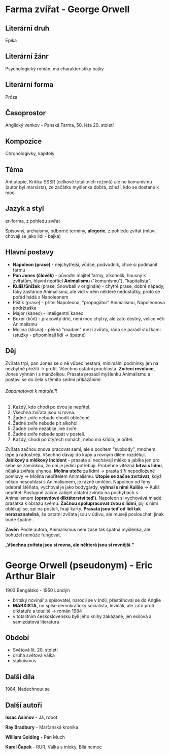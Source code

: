 # Farma zvířat - George Orwell

## Literární druh
Epika
## Literární žánr
Psychologický román, má charakteristiky bajky
## Literární forma
Próza
## Časoprostor
Anglický venkov - Panská Farma, 50. léta 20. století
## Kompozice
Chronologivky, kapitoly
## Téma
Antiutopie, Kritika SSSR (celkově totalitních režimů) ale ne komunismu (autor byl marxista), ze začátku myšlenka dobrá, záleží, kdo se dostane k moci
## Jazyk a styl
er-forma, z pohledu zvířat

Spisovný, archaismy, odborné termíny, **alegorie**, z pohledu zvířat (mluví, chovají se jako lidi - bajka)
## Hlavní postavy
- **Napoleon (prase)** - nejchytřejší, vůdce, podvodník, chce si podmanit farmu
- **Pan Jones (člověk)** - původní majitel farmy, alkoholik, hnusný k zvířatům, hlavní nepřítel **Animalismu** ("komunismu"), "kapitalista"
- **Kuliš/Snížek** (prase, Snowball v originále) - chytré prase, dobré nápady, taky zastánce Animalismu, ale vidí v něm některé nedostatky, proto se pořád hádá s Napoleonem
- Pištík (prase) - přítel Napoleona, "propagátor" Animalismu, Napoleonova podržtaška
- Major (kanec) - inteligentní kanec
- Boxer (kůň) - pracovitý dříč, není moc chytrý, ale zato čestný, velice věří Animalismu
- Molina (klisna) - pěkná "madam" mezi zvířaty, ráda se parádí stužkami (stužky - připomínají lidi -> špatné)
## Děj
Zvířata trpí, pan Jones se o ně vůbec nestará, minimální podmínky jen na nezbytné přežití -> profit. Všechno ostatní prochlastá. **Zvířecí revoluce**, Jones vyhnán i s manželkou. Prasata prosadí myšlenku Animalismu a postaví se do čela s těmito sedmi přikázáními:

###### Zapamatovat k matuře!!!
1. Každý, kdo chodí po dvou je nepřítel.
2. Všechna zvířata jsou si rovna.
3. Žádné zvíře nebude chodit oblečené.
4. Žádné zvíře nebude pít alkohol.
5. Žádné zvíře nezabije jiné zvíře.
6. Žádné zvíře nebude spát v posteli.
7. Každý, chodí po čtyřech nohách, nebo má křídla, je přítel.

Zvířata začnou znova pracovat sami, ale s pocitem "svobody", mnohem lépe a radostněji. Všechno dávají do kupy a rovným dílem rozdělují. **Jablkový a mlékový incident** - prasata si nechávají mléko a jablka jen pro sebe se záminkou, že oni je jediní potřebují. Proběhne vítězná **bitva s lidmi**, nějaká zvířata uhynou, **Molina uteče** za lidmi -> prasta šíří nepodložené pomluvy -> Molina nepřítelem Animalismu. **Utopie se začne zvrtávat**, když někdo nesouhlasí s Animalismem, je rázně umlčen. Napoleon od feny odebral štěňata, vychoval je jako bodygárdy, **vyhnal s nimi Kuliše** -> Kuliš nepřítel. Postupně začne zabíjet ostatní zvířata na pochybách s Animalismem **(opravdové diktátorství teď)**. Napoleon si vychovává mladé prasátka k obrazu svému. **Začnou spolupracovat zvou s lidmi**, pijí s nimi oblékají se, spí na posteli, hrají karty. **Prasata jsou teď od lidí tak nerozeznatelná**, že ostatní zvířata jsou v údivu, ale musejí poslouchat, jinak bude špatně...

**Závěr:** Podle autora, Animalismus není zase tak špatná myšlenka, ale bohužel nemůže fungovat.

**„Všechna zvířata jsou si rovna, ale některá jsou si rovnější.“**


# George Orwell (pseudonym) - Eric Arthur Blair
1903 Bengálsko - 1950 Londýn
- britský novinář a spisovatel, narodil se v Indii, přestěhoval se do Anglie
- **MARXISTA**, no spíše demokratický socialista, levičák, ale zato proti diktatuře a totalitě -> román 1984
- v totalitním československu byli jeho knihy zakázané, jen exilová a samizdatová literatura
## Období
- Světová lit. 20. století
- druhá světová válka
- stalinismus
## Další díla
1984, Nadechnout se
## Další autoři
**Issac Asimov** - Já, robot

**Ray Bradbury** - Marťanská kronika

**William Golding** - Pán Much

**Karel Čapek** - RUR, Válka s mloky, Bílá nemoc